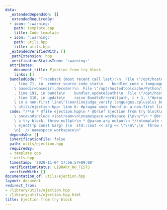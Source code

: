 ```yaml
---
data:
  _extendedDependsOn: []
  _extendedRequiredBy:
  - icon: ':warning:'
    path: template.cpp
    title: Code template
  - icon: ':warning:'
    path: utils.hpp
    title: utils.hpp
  _extendedVerifiedWith: []
  _pathExtension: hpp
  _verificationStatusIcon: ':warning:'
  attributes:
    document_title: Ejection from try block
    links: []
  bundledCode: "Traceback (most recent call last):\n  File \"/opt/hostedtoolcache/Python/3.9.0/x64/lib/python3.9/site-packages/onlinejudge_verify/documentation/build.py\"\
    , line 71, in _render_source_code_stat\n    bundled_code = language.bundle(stat.path,\
    \ basedir=basedir).decode()\n  File \"/opt/hostedtoolcache/Python/3.9.0/x64/lib/python3.9/site-packages/onlinejudge_verify/languages/cplusplus.py\"\
    , line 191, in bundle\n    bundler.update(path)\n  File \"/opt/hostedtoolcache/Python/3.9.0/x64/lib/python3.9/site-packages/onlinejudge_verify/languages/cplusplus_bundle.py\"\
    , line 310, in update\n    raise BundleErrorAt(path, i + 1, \"#pragma once found\
    \ in a non-first line\")\nonlinejudge_verify.languages.cplusplus_bundle.BundleErrorAt:\
    \ utils/ejection.hpp: line 6: #pragma once found in a non-first line\n"
  code: "/*\n * @file ejection.hpp\n * @brief Ejection from try block\n */\n\n#pragma\
    \ once\n#include <iostream>\n\nnamespace workspace {\n\n/*\n * @brief eject from\
    \ a try block, throw nullptr\n * @param arg output\n */\ntemplate <class Tp> void\
    \ eject(Tp const &arg) {\n  std::cout << arg << \"\\n\";\n  throw nullptr;\n}\n\
    \n}  // namespace workspace\n"
  dependsOn: []
  isVerificationFile: false
  path: utils/ejection.hpp
  requiredBy:
  - template.cpp
  - utils.hpp
  timestamp: '2020-11-04 17:56:57+09:00'
  verificationStatus: LIBRARY_NO_TESTS
  verifiedWith: []
documentation_of: utils/ejection.hpp
layout: document
redirect_from:
- /library/utils/ejection.hpp
- /library/utils/ejection.hpp.html
title: Ejection from try block
---
```

